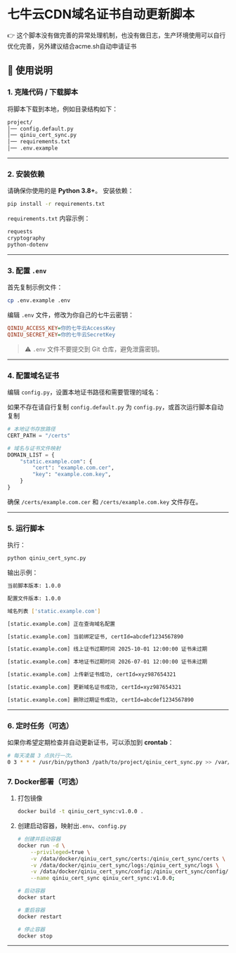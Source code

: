 # 七牛云CDN域名证书自动更新脚本

👉 这个脚本没有做完善的异常处理机制，也没有做日志，生产环境使用可以自行优化完善，另外建议结合acme.sh自动申请证书

## 📖 使用说明

### 1. 克隆代码 / 下载脚本

将脚本下载到本地，例如目录结构如下：

```txt
project/
│── config.default.py
│── qiniu_cert_sync.py
│── requirements.txt
│── .env.example
```

---

### 2. 安装依赖

请确保你使用的是 **Python 3.8+**。
安装依赖：

```bash
pip install -r requirements.txt
```

`requirements.txt` 内容示例：

```txt
requests
cryptography
python-dotenv
```

---

### 3. 配置 `.env`

首先复制示例文件：

```bash
cp .env.example .env
```

编辑 `.env` 文件，修改为你自己的七牛云密钥：

```ini
QINIU_ACCESS_KEY=你的七牛云AccessKey
QINIU_SECRET_KEY=你的七牛云SecretKey
```

> ⚠️ `.env` 文件不要提交到 Git 仓库，避免泄露密钥。

---

### 4. 配置域名证书

编辑 `config.py`，设置本地证书路径和需要管理的域名：

如果不存在请自行复制 `config.default.py` 为 `config.py`，或首次运行脚本自动复制

```python
# 本地证书存放路径
CERT_PATH = "/certs"

# 域名与证书文件映射
DOMAIN_LIST = {
    "static.example.com": {
        "cert": "example.com.cer",
        "key": "example.com.key",
    }
}
```

确保 `/certs/example.com.cer` 和 `/certs/example.com.key` 文件存在。

---

### 5. 运行脚本

执行：

```bash
python qiniu_cert_sync.py
```

输出示例：

```bash
当前脚本版本: 1.0.0

配置文件版本: 1.0.0

域名列表 ['static.example.com'] 

[static.example.com] 正在查询域名配置 

[static.example.com] 当前绑定证书, certId=abcdef1234567890 

[static.example.com] 线上证书过期时间 2025-10-01 12:00:00 证书未过期 

[static.example.com] 本地证书过期时间 2026-07-01 12:00:00 证书未过期 

[static.example.com] 上传新证书成功, certId=xyz987654321

[static.example.com] 更新域名证书成功, certId=xyz987654321

[static.example.com] 删除过期证书成功, certId=abcdef1234567890
```

---

### 6. 定时任务（可选）

如果你希望定期检查并自动更新证书，可以添加到 **crontab**：

```bash
# 每天凌晨 3 点执行一次。
0 3 * * * /usr/bin/python3 /path/to/project/qiniu_cert_sync.py >> /var/log/qiniu_cert_sync.log 2>&1
```

### 7. Docker部署（可选）

1. 打包镜像

    ```bash
    docker build -t qiniu_cert_sync:v1.0.0 .
    ```

2. 创建启动容器，映射出`.env`、`config.py`

    ```bash
    # 创建并启动容器
    docker run -d \
        --privileged=true \
        -v /data/docker/qiniu_cert_sync/certs:/qiniu_cert_sync/certs \
        -v /data/docker/qiniu_cert_sync/logs:/qiniu_cert_sync/logs \
        -v /data/docker/qiniu_cert_sync/config:/qiniu_cert_sync/config/ \
        --name qiniu_cert_sync qiniu_cert_sync:v1.0.0;

    # 启动容器
    docker start

    # 重启容器 
    docker restart

    # 停止容器
    docker stop
    ```

---
